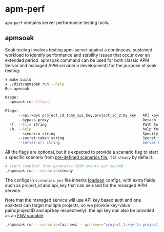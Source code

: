 # apm-perf
`apm-perf` contains server performance testing tools.

## apmsoak
Soak testing involves testing apm-server against a continuous, sustained workload to identify performance and stability issues that occur over an extended period. apmsoak command can be used for both classic APM Server and managed APM service(in development) for the purpose of soak testing:

```sh
❯ make build
❯ ./dist/apmsoak run --help
Run apmsoak

Usage:
  apmsoak run [flags]

Flags:
      --api-keys project_id_1:my_api_key,project_id_2:my_key   API keys for managed service. Specify key value pairs as project_id_1:my_api_key,project_id_2:my_key
      --bypass-proxy                                           Detach from proxy dependency and provide projectID via header. Useful when testing locally
  -f, --file string                                            Path to scenarios file (default "./scenarios.yml")
  -h, --help                                                   help for run
      --scenario string                                        Specify which scenario to use. the value should match one of the scenario key defined in given scenarios YAML file (default "steady")
      --secret-token string                                    Secret token for APM Server. Managed intake service doesn't support secret token
      --server-url string                                      Server URL (default http://127.0.0.1:8200), if specified <project_id>, it will be replaced with the project_id provided by the config, (example: https://<project_id>.apm.elastic.cloud)
```

All the flags are optional, but it's expected to provide a scenario flag to start a specific scenario from [pre-defined scenarios file](https://github.com/elastic/apm-perf/blob/main/cmd/apmsoak/scenarios.yml#L2), it is `steady` by default.
```sh
# start soaktest that generates 2000 events per second
./apmsoak run --scenario=steady
```

The configs in `scenarios.yml` file inherits [loadgen](./internal/loadgen/config/config.go) configs, with extra fields such as project_id and api_key that can be used for the managed APM service.

Note that the managed service will use API key based auth and one soaktest can target multiple projects, so we provide key-value pairs(projectID and api key respectively). the api key can also be provided as an [ENV variable](https://github.com/elastic/apm-perf/blob/main/cmd/apmsoak/run.go#L20).

```sh
./apmsoak run --scenario=fairness --api-keys="project_1:key-to-project_1,project_2:key-to-project_2"
```
